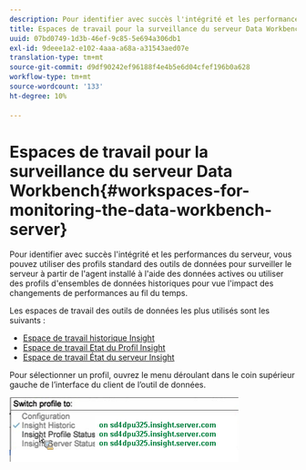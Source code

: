 ```yaml
---
description: Pour identifier avec succès l'intégrité et les performances du serveur, vous pouvez utiliser des profils standard des outils de données pour surveiller le serveur à partir de l'agent installé à l'aide des données actives ou utiliser des profils d'ensembles de données historiques pour vue l'impact des changements de performances au fil du temps.
title: Espaces de travail pour la surveillance du serveur Data Workbench
uuid: 07bd0749-1d3b-46ef-9c85-5e694a306db1
exl-id: 9deee1a2-e102-4aaa-a68a-a31543aed07e
translation-type: tm+mt
source-git-commit: d9df90242ef96188f4e4b5e6d04cfef196b0a628
workflow-type: tm+mt
source-wordcount: '133'
ht-degree: 10%

---
```


# Espaces de travail pour la surveillance du serveur Data Workbench{#workspaces-for-monitoring-the-data-workbench-server}

Pour identifier avec succès l&#39;intégrité et les performances du serveur, vous pouvez utiliser des profils standard des outils de données pour surveiller le serveur à partir de l&#39;agent installé à l&#39;aide des données actives ou utiliser des profils d&#39;ensembles de données historiques pour vue l&#39;impact des changements de performances au fil du temps.

Les espaces de travail des outils de données les plus utilisés sont les suivants :

* [Espace de travail historique Insight](../../../home/monitoring-installation/monitoring-profiles/monitoring-historical-using.md#concept-4a4661f3728540e699b92dac80c44015)
* [Espace de travail Etat du Profil Insight](../../../home/monitoring-installation/monitoring-profiles/monitoring-profile-using.md#concept-b4f472ece1094abc9192d89fdce5e104)
* [Espace de travail État du serveur Insight](../../../home/monitoring-installation/monitoring-profiles/monitoring-server-using.md#concept-b4f472ece1094abc9192d89fdce5e104)

Pour sélectionner un profil, ouvrez le menu déroulant dans le coin supérieur gauche de l’interface du client de l’outil de données.

![](assets/profile_switch.png)
